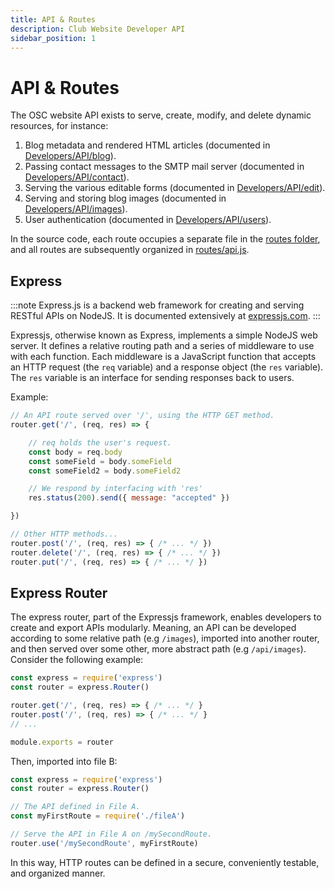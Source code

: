 ```yaml
---
title: API & Routes
description: Club Website Developer API
sidebar_position: 1
---
```


# API & Routes

The OSC website API exists to serve, create, modify, and delete dynamic resources, for instance:
1. Blog metadata and rendered HTML articles (documented in [Developers/API/blog](/docs/website/Developers/API/blog)).
2. Passing contact messages to the SMTP mail server (documented in [Developers/API/contact](/docs/website/Developers/API/contact)).
3. Serving the various editable forms (documented in [Developers/API/edit](/docs/website/Developers/API/edit)).
4. Serving and storing blog images (documented in [Developers/API/images](/docs/website/Developers/API/images)).
5. User authentication (documented in [Developers/API/users](/docs/website/Developers/API/users)).

In the source code, each route occupies a separate file in the [routes folder](https://github.com/ufosc/Club_Website_2/tree/main/routes), and all routes are subsequently organized in [routes/api.js](https://github.com/ufosc/Club_Website_2/blob/main/routes/api.js).

## Express

:::note
Express.js is a backend web framework for creating and serving RESTful APIs on NodeJS. It is documented extensively at [expressjs.com](https://expressjs.com/).
:::

Expressjs, otherwise known as Express, implements a simple NodeJS web server. It defines a relative routing path and a series of middleware to use with each function. Each middleware is a JavaScript function that accepts an HTTP request (the `req` variable) and a response object (the `res` variable). The `res` variable is an interface for sending responses back to users.

Example:
```js
// An API route served over '/', using the HTTP GET method.
router.get('/', (req, res) => {

	// req holds the user's request.
	const body = req.body
	const someField = body.someField
	const someField2 = body.someField2

	// We respond by interfacing with 'res'
	res.status(200).send({ message: "accepted" })

})

// Other HTTP methods...
router.post('/', (req, res) => { /* ... */ })
router.delete('/', (req, res) => { /* ... */ })
router.put('/', (req, res) => { /* ... */ })
```

## Express Router

The express router, part of the Expressjs framework, enables developers to create and export APIs modularly. Meaning, an API can be developed according to some relative path (e.g `/images`), imported into another router, and then served over some other, more abstract path (e.g `/api/images`). Consider the following example:

```js title="File A"
const express = require('express')
const router = express.Router()

router.get('/', (req, res) => { /* ... */ }
router.post('/', (req, res) => { /* ... */ }
// ...

module.exports = router
```

Then, imported into file B:

```js title="File B"
const express = require('express')
const router = express.Router()

// The API defined in File A.
const myFirstRoute = require('./fileA')

// Serve the API in File A on /mySecondRoute.
router.use('/mySecondRoute', myFirstRoute)
```

In this way, HTTP routes can be defined in a secure, conveniently testable, and organized manner.
